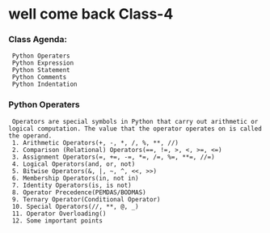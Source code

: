 # well come back Class-4 
###  Class Agenda:
     Python Operaters
     Python Expression
     Python Statement
     Python Comments
     Python Indentation



### Python Operaters
     Operators are special symbols in Python that carry out arithmetic or logical computation. The value that the operator operates on is called the operand.
     1. Arithmetic Operators(+, -, *, /, %, **, //)
     2. Comparison (Relational) Operators(==, !=, >, <, >=, <=)
     3. Assignment Operators(=, +=, -=, *=, /=, %=, **=, //=)
     4. Logical Operators(and, or, not)
     5. Bitwise Operators(&, |, ~, ^, <<, >>)
     6. Membership Operators(in, not in)
     7. Identity Operators(is, is not)
     8. Operator Precedence(PEMDAS/BODMAS)
     9. Ternary Operator(Conditional Operator)
     10. Special Operators(//, **, @, _)
     11. Operator Overloading()
     12. Some important points

